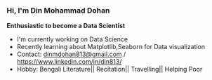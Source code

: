 ### Hi, I'm Din Mohammad Dohan


**Enthusiastic to become a Data Scientist**

- I'm currently working on Data Science
- Recently learning about Matplotlib,Seaborn for Data visualization
- Contact: dinmdohan813@gmail.com / https://www.linkedin.com/in/din813/
- Hobby: Bengali Literature|| Recitation|| Travelling|| Helping Poor
